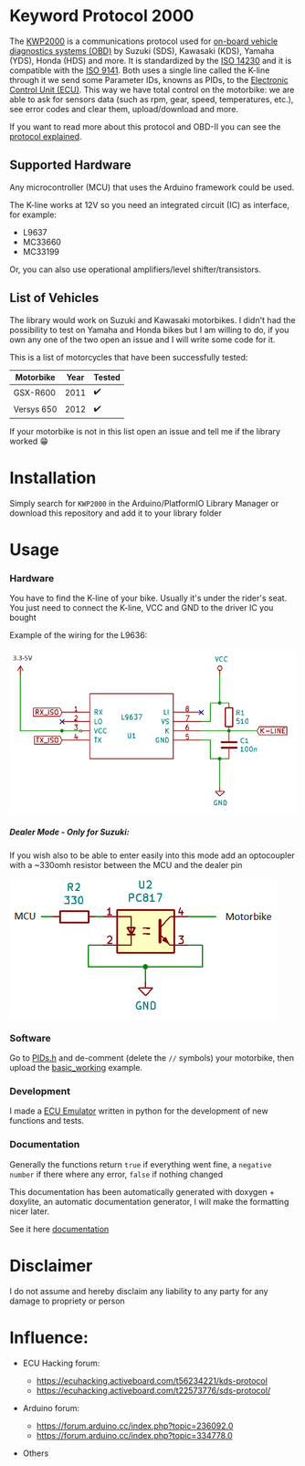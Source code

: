 # Keyword Protocol 2000
The [KWP2000](https://en.wikipedia.org/wiki/Keyword_Protocol_2000/) is a communications protocol used for [on-board vehicle diagnostics systems (OBD)](https://en.wikipedia.org/wiki/On-board_diagnostics) by Suzuki (SDS), Kawasaki (KDS), Yamaha (YDS), Honda (HDS) and more. It is standardized by the [ISO 14230](https://www.iso.org/obp/ui/#iso:std:iso:14230:-1:ed-2:v1:en) and it is compatible with the [ISO 9141](https://www.iso.org/obp/ui/#iso:std:iso:9141:-2:ed-1:v1:en). Both uses a single line called the K-line through it we send some Parameter IDs, knowns as PIDs, to the [Electronic Control Unit (ECU)](https://en.wikipedia.org/wiki/Electronic_control_unit). This way we have total control on the motorbike: we are able to ask for sensors data (such as rpm, gear, speed, temperatures, etc.), see error codes and clear them, upload/download and more.

If you want to read more about this protocol and OBD-II you can see the [protocol explained](protocol.md).

## Supported Hardware
Any microcontroller (MCU) that uses the Arduino framework could be used.

The K-line works at 12V so you need an integrated circuit (IC) as interface, for example:
- L9637
- MC33660
- MC33199

Or, you can also use operational amplifiers/level shifter/transistors.

## List of Vehicles

The library would work on Suzuki and Kawasaki motorbikes. I didn't had the possibility to test on Yamaha and Honda bikes but I am willing to do, if you own any one of the two open an issue and I will write some code for it.

This is a list of motorcycles that have been successfully tested:

| Motorbike     | Year      | Tested |
| ------------- |---------- |------- |
| GSX-R600      | 2011      | ✔️    |
| Versys 650    | 2012      | ✔️    |

If your motorbike is not in this list open an issue and tell me if the library worked 😁

# Installation
Simply search for `KWP2000` in the Arduino/PlatformIO Library Manager or download this repository and add it to your library folder


# Usage
### Hardware
You have to find the K-line of your bike. Usually it's under the rider's seat. You just need to connect the K-line, VCC and GND to the driver IC you bought

Example of the wiring for the L9636:

![Alt text](extras/Images/l9637_wiring.png?raw=true "L9637 wiring")


##### Dealer Mode - Only for Suzuki:
If you wish also to be able to enter easily into this mode add an optocoupler with a ~330omh resistor between the MCU and the dealer pin

![Alt text](extras/Images/dealer_mode.png?raw=true "dealer mode")


### Software
Go to [PIDs.h](src/PIDs.h) and de-comment (delete the `//` symbols) your motorbike, then upload the [basic_working](examples/basic_working/basic_working.ino) example.






### Development
I made a [ECU Emulator](extras/ECU_Emulator) written in python for the development of new functions and tests.


### Documentation
Generally the functions return `true` if everything went fine, a `negative number` if there where any error, `false` if nothing changed

This documentation has been automatically generated with doxygen + doxylite, an automatic documentation generator, I will make the formatting nicer later.

See it here [documentation](documentation.md)


# Disclaimer
I do not assume and hereby disclaim any liability to any party for any damage to propriety or person


# Influence:
- ECU Hacking forum:
    - https://ecuhacking.activeboard.com/t56234221/kds-protocol
    - https://ecuhacking.activeboard.com/t22573776/sds-protocol/

- Arduino forum:
    - https://forum.arduino.cc/index.php?topic=236092.0
    - https://forum.arduino.cc/index.php?topic=334778.0

- Others
